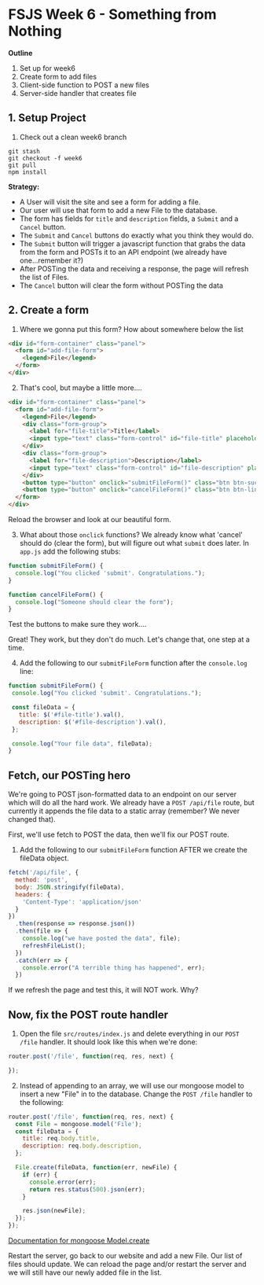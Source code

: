 # FSJS Week 6 - Something from Nothing

**Outline**

1. Set up for week6
2. Create form to add files
4. Client-side function to POST a new files
5. Server-side handler that creates file


## 1. Setup Project
1. Check out a clean week6 branch
```
git stash
git checkout -f week6
git pull
npm install
```

**Strategy:** 
* A User will visit the site and see a form for adding a file.  
* Our user will use that form to add a new File to the database.  
* The form has fields for `title` and `description` fields, a `Submit` and a `Cancel` button.  
* The `Submit` and `Cancel` buttons do exactly what you think they would do.  
* The `Submit` button will trigger a javascript function that grabs the data from the form and POSTs it to an API endpoint (we already have one...remember it?)
* After POSTing the data and receiving a response, the page will refresh the list of Files.
* The `Cancel` button will clear the form without POSTing the data

## 2. Create a form

1. Where we gonna put this form?  How about somewhere below the list
```html
<div id="form-container" class="panel">
  <form id="add-file-form">
    <legend>File</legend>
  </form>
</div>
```

2. That's cool, but maybe a little more....
```html
<div id="form-container" class="panel">
  <form id="add-file-form">
    <legend>File</legend>
    <div class="form-group">
      <label for="file-title">Title</label>
      <input type="text" class="form-control" id="file-title" placeholder="Title">
    </div>
    <div class="form-group">
      <label for="file-description">Description</label>
      <input type="text" class="form-control" id="file-description" placeholder="Description">
    </div>
    <button type="button" onclick="submitFileForm()" class="btn btn-success">Submit</button>
    <button type="button" onclick="cancelFileForm()" class="btn btn-link">cancel</button>
  </form>
</div>
```
Reload the browser and look at our beautiful form.  


3. What about those `onclick` functions?  We already know what 'cancel' should do (clear the form), but will figure out what `submit` does later.  In `app.js` add the following stubs:
```javascript
function submitFileForm() {
  console.log("You clicked 'submit'. Congratulations.");
}

function cancelFileForm() {
  console.log("Someone should clear the form");
}
```
Test the buttons to make sure they work....

Great! They work, but they don't do much. Let's change that, one step at a time.

4. Add the following to our `submitFileForm` function after the `console.log` line:
  ```javascript
 function submitFileForm() {
   console.log("You clicked 'submit'. Congratulations.");

   const fileData = {
     title: $('#file-title').val(),
     description: $('#file-description').val(),
   };

   console.log("Your file data", fileData);
 }
 ```

## Fetch, our POSTing hero

We're going to POST json-formatted data to an endpoint on our server which will do all the hard work.  We already have a `POST /api/file` route, but currently it appends the file data to a static array (remember?  We never changed that).

First, we'll use fetch to POST the data, then we'll fix our POST route.

1. Add the following to our `submitFileForm` function AFTER we create the fileData object.
  ```javascript
  fetch('/api/file', {
    method: 'post',
    body: JSON.stringify(fileData),
    headers: {
      'Content-Type': 'application/json'
    }
  })
    .then(response => response.json())
    .then(file => {
      console.log("we have posted the data", file);
      refreshFileList();
    })
    .catch(err => {
      console.error("A terrible thing has happened", err);
    }) 
  ```
  If we refresh the page and test this, it will NOT work. Why?


## Now, fix the POST route handler

1. Open the file `src/routes/index.js` and delete everything in our `POST /file` handler.  It should look like this when we're done:
  ```javascript
  router.post('/file', function(req, res, next) {

  });
  ```

2. Instead of appending to an array, we will use our mongoose model to insert a new "File" in to the database.  Change the `POST /file` handler to the following:
  ```javascript
  router.post('/file', function(req, res, next) {
    const File = mongoose.model('File');
    const fileData = {
      title: req.body.title,
      description: req.body.description,
    };

    File.create(fileData, function(err, newFile) {
      if (err) {
        console.error(err);
        return res.status(500).json(err);
      }

      res.json(newFile);
    });
  });
  ```
  [Documentation for mongoose Model.create](http://mongoosejs.com/docs/api.html#model_Model.create)

  Restart the server, go back to our website and add a new File.  Our list of files should update.  We can reload the page and/or restart the server and we will still have our newly added file in the list.

